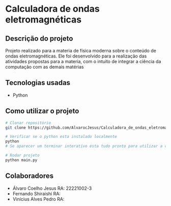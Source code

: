 # Calculadora de ondas eletromagnéticas

## Descrição do projeto
Projeto realizado para a materia de física moderna sobre o conteúdo de ondas eletromagnéticas. Ele foi desenvolvido para a realização das atividades propostas para a materia, com o intuito de integrar a ciência da computação com as demais matérias

## Tecnologias usadas
- Python

## Como utilizar o projeto

```bash
# Clonar repositório
git clone https://github.com/AlvarocJesus/Calculadora_de_ondas_eletromagneticas.git

# Verificar se o python esta instalado localmente
python
# Se aparecer um terminar interativo esta tudo pronto para utilizar a calculadora

# Rodar projeto
python main.py
```

## Colaboradores
- Álvaro Coelho Jesus RA: 22221002-3
- Fernando Shiraishi RA: 
- Vinícius Alves Pedro RA: 